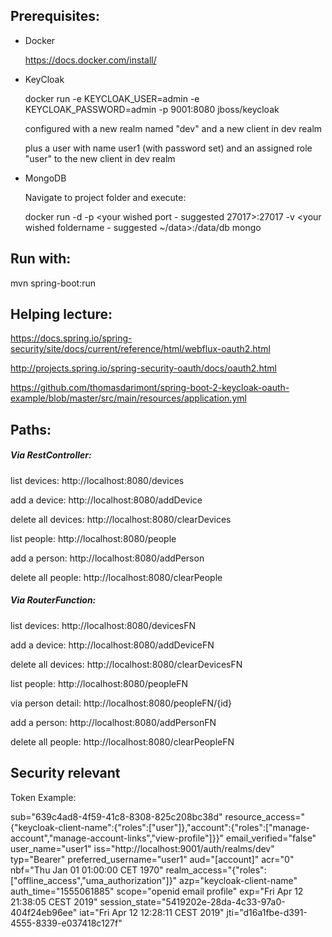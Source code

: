 ## Prerequisites:
- Docker

  https://docs.docker.com/install/

- KeyCloak

  docker run -e KEYCLOAK_USER=admin -e KEYCLOAK_PASSWORD=admin -p 9001:8080 jboss/keycloak
  
  configured with a new realm named "dev" and a new client in dev realm
  
  plus a user with name user1 (with password set) and an assigned role "user" to the new client in dev realm
  
- MongoDB

  Navigate to project folder and execute:
  
  docker run -d -p <your wished port - suggested 27017>:27017 -v <your wished foldername - suggested ~/data>:/data/db mongo

## Run with:
  
mvn spring-boot:run

## Helping lecture:
https://docs.spring.io/spring-security/site/docs/current/reference/html/webflux-oauth2.html

http://projects.spring.io/spring-security-oauth/docs/oauth2.html

https://github.com/thomasdarimont/spring-boot-2-keycloak-oauth-example/blob/master/src/main/resources/application.yml

## Paths:

##### Via RestController:

list devices: http://localhost:8080/devices

add a device: http://localhost:8080/addDevice

delete all devices: http://localhost:8080/clearDevices

list people: http://localhost:8080/people

add a person: http://localhost:8080/addPerson

delete all people: http://localhost:8080/clearPeople


##### Via RouterFunction:

list devices: http://localhost:8080/devicesFN

add a device: http://localhost:8080/addDeviceFN

delete all devices: http://localhost:8080/clearDevicesFN

list people: http://localhost:8080/peopleFN

via person detail: http://localhost:8080/peopleFN/{id}

add a person: http://localhost:8080/addPersonFN

delete all people: http://localhost:8080/clearPeopleFN



## Security relevant

Token Example:

sub="639c4ad8-4f59-41c8-8308-825c208bc38d" resource_access="{"keycloak-client-name":{"roles":["user"]},"account":{"roles":["manage-account","manage-account-links","view-profile"]}}" email_verified="false" user_name="user1" iss="http://localhost:9001/auth/realms/dev" typ="Bearer" preferred_username="user1" aud="[account]" acr="0" nbf="Thu Jan 01 01:00:00 CET 1970" realm_access="{"roles":["offline_access","uma_authorization"]}" azp="keycloak-client-name" auth_time="1555061885" scope="openid email profile" exp="Fri Apr 12 21:38:05 CEST 2019" session_state="5419202e-28da-4c33-97a0-404f24eb96ee" iat="Fri Apr 12 12:28:11 CEST 2019" jti="d16a1fbe-d391-4555-8339-e037418c127f"
